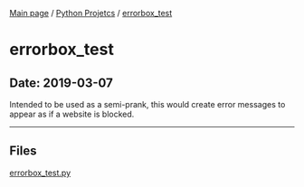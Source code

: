 [Main page](/) / [Python Projetcs](/python) / [errorbox_test](/python/2019-03-07_errorbox_test)

# errorbox_test

## Date: 2019-03-07

Intended to be used as a semi-prank, this would create error messages to appear as if a website is blocked.

-----

## Files

[errorbox_test.py](errorbox_test.py)